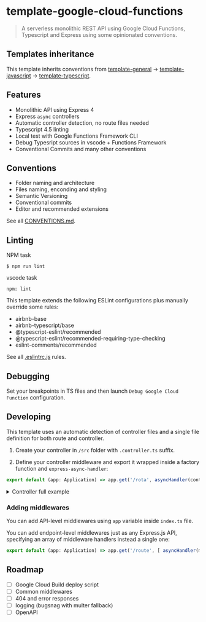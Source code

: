 # template-google-cloud-functions

> A serverless monolithic REST API using Google Cloud Functions, Typescript and Express using some opinionated conventions.

## Templates inheritance

This template inherits conventions from [template-general](https://github.com/ggondim/template-general) -> [template-javascript](https://github.com/ggondim-templates-javascript/template-javascript) -> [template-typescript](https://github.com/ggondim-templates-typescript/template-typescript).

## Features
- Monolithic API using Express 4
- Express `async` controllers
- Automatic controller detection, no route files needed
- Typescript 4.5 linting
- Local test with Google Functions Framework CLI
- Debug Typesript sources in vscode + Functions Framework
- Conventional Commits and many other conventions

## Conventions

- Folder naming and architecture
- Files naming, enconding and styling
- Semantic Versioning
- Conventional commits
- Editor and recommended extensions

See all [CONVENTIONS.md](docs/CONVENTIONS.md).

## Linting

NPM task

```
$ npm run lint
```

vscode task

```
npm: lint
```

This template extends the following ESLint configurations plus manually override some rules:

- airbnb-base
- airbnb-typescript/base
- @typescript-eslint/recommended
- @typescript-eslint/recommended-requiring-type-checking
- eslint-comments/recommended

See all [.eslintrc.js](.eslintrc.js) rules.

## Debugging

Set your breakpoints in TS files and then launch `Debug Google Cloud Function` configuration.

## Developing

This template uses an automatic detection of controller files and a single file definition for both route and controller.

1. Create your controller in `/src` folder with `.controller.ts` suffix.

2. Define your controller middleware and export it wrapped inside a factory function and `express-async-handler`:

```typescript
export default (app: Application) => app.get('/rota', asyncHandler(controller));
```

<details>
<summary>Controller full example</summary>

```typescript
import { Request, Response, Application } from 'express';
import asyncHandler from 'express-async-handler';

async function controller(
  req: Request,
  res: Response,
) {
  res.send(req.headers.accept);
}

export default (app: Application) => app.get('/route', asyncHandler(controller));

```
</details>

### Adding middlewares

You can add API-level middlewares using `app` variable inside `index.ts` file.

You can add endpoint-level middlewares just as any Express.js API, specifying an array of middleware handlers instead a single one:

```typescript
export default (app: Application) => app.get('/route', [ asyncHandler(middleware), asyncHandler(controller ]));
```

## Roadmap
- [ ] Google Cloud Build deploy script
- [ ] Common middlewares
- [ ] 404 and error responses
- [ ] logging (bugsnag with multer fallback)
- [ ] OpenAPI
